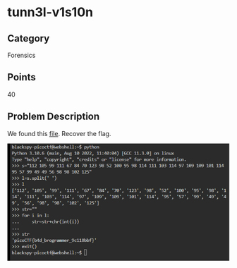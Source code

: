 # tunn3l-v1s10n

## Category
Forensics

## Points
40

## Problem Description
We found this [file](https://mercury.picoctf.net/static/21c07c9dd20cd9f2459a0ae75d99af6e/tunn3l_v1s10n). Recover the flag.

![Alt text](/shop2.png)
